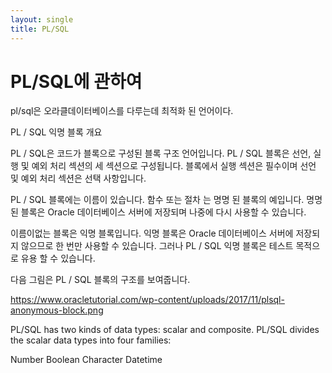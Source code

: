 ```yaml
---
layout: single
title: PL/SQL
---
```


# PL/SQL에 관하여

pl/sql은 오라클데이터베이스를 다루는데 최적화 된 언어이다.

PL / SQL 익명 블록 개요

PL / SQL은 코드가 블록으로 구성된 블록 구조 언어입니다. PL / SQL 블록은 선언, 실행 및 예외 처리 섹션의 세 섹션으로 구성됩니다. 블록에서 실행 섹션은 필수이며 선언 및 예외 처리 섹션은 선택 사항입니다.

PL / SQL 블록에는 이름이 있습니다. 함수 또는 절차 는 명명 된 블록의 예입니다. 명명 된 블록은 Oracle 데이터베이스 서버에 저장되며 나중에 다시 사용할 수 있습니다.

이름이없는 블록은 익명 블록입니다. 익명 블록은 Oracle 데이터베이스 서버에 저장되지 않으므로 한 번만 사용할 수 있습니다. 그러나 PL / SQL 익명 블록은 테스트 목적으로 유용 할 수 있습니다.

다음 그림은 PL / SQL 블록의 구조를 보여줍니다.

https://www.oracletutorial.com/wp-content/uploads/2017/11/plsql-anonymous-block.png

PL/SQL has two kinds of data types: scalar and composite. 
PL/SQL divides the scalar data types into four families:

Number
Boolean
Character
Datetime



